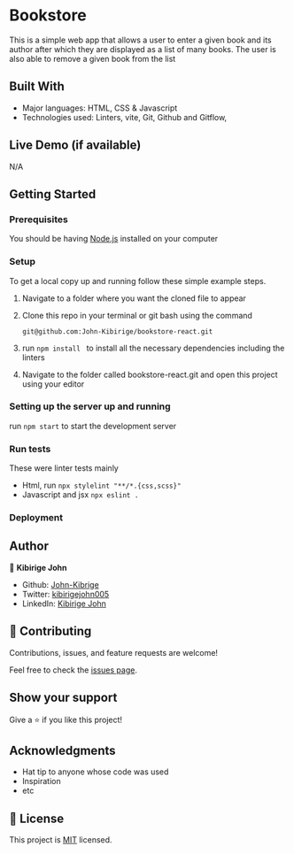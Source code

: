 # Bookstore

This is a simple web app that allows a user to enter a given book and its author after which they are displayed as a list of many books.
The user is also able to remove a given book from the list

## Built With

- Major languages: HTML, CSS & Javascript
- Technologies used: Linters, vite, Git, Github and Gitflow,

## Live Demo (if available)

N/A

## Getting Started

### Prerequisites

You should be having [Node.js](https://nodejs.org/en/) installed on your computer

### Setup

To get a local copy up and running follow these simple example steps.

1. Navigate to a folder where you want the cloned file to appear

2. Clone this repo in your terminal or git bash using the command

   ```
   git@github.com:John-Kibirige/bookstore-react.git
   ```

3. run `npm install ` to install all the necessary dependencies including the linters

4. Navigate to the folder called bookstore-react.git and open this project using your editor

### Setting up the server up and running

run `npm start` to start the development server

### Run tests

These were linter tests mainly

- Html, run `npx stylelint "**/*.{css,scss}"`
- Javascript and jsx `npx eslint .`

### Deployment

## Author

👤 **Kibirige John**

- Github: [John-Kibrige](https://github.com/John-Kibirige)
- Twitter: [kibirigejohn005](https://twitter.com/kibirigejohn005)
- LinkedIn: [Kibirige John](https://www.linkedin.com/in/kibirige-john-64160520a/trk=public_profile_samename-profile_profile-result-card_result-card_full-click&original_referer=https%3A%2F%2Fwww%2Egoogle%2Ecom%2F&originalSubdomain=ug)

## 🤝 Contributing

Contributions, issues, and feature requests are welcome!

Feel free to check the [issues page](https://github.com/John-Kibirige/bookstore-react/issues).

## Show your support

Give a ⭐️ if you like this project!

## Acknowledgments

- Hat tip to anyone whose code was used
- Inspiration
- etc

## 📝 License

This project is [MIT](./LICENSE.md) licensed.
